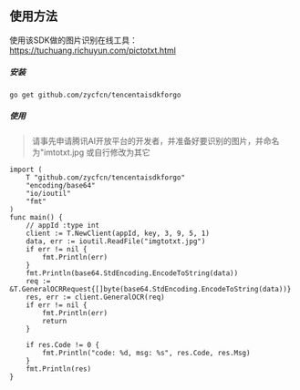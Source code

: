 

## 使用方法

使用该SDK做的图片识别在线工具：<https://tuchuang.richuyun.com/pictotxt.html>

##### 安装
`go get github.com/zycfcn/tencentaisdkforgo`

##### 使用
> 请事先申请腾讯AI开放平台的开发者，并准备好要识别的图片，并命名为"imtotxt.jpg 或自行修改为其它 


```golang
import (
	T "github.com/zycfcn/tencentaisdkforgo"
	"encoding/base64"
	"io/ioutil"
	"fmt"
)
func main() {
	// appId :type int
	client := T.NewClient(appId, key, 3, 9, 5, 1)
	data, err := ioutil.ReadFile("imgtotxt.jpg")
	if err != nil {
		fmt.Println(err)
	}
	fmt.Println(base64.StdEncoding.EncodeToString(data))
	req := &T.GeneralOCRRequest{[]byte(base64.StdEncoding.EncodeToString(data))}
	res, err := client.GeneralOCR(req)
	if err != nil {
		fmt.Println(err)
		return
	}

	if res.Code != 0 {
		fmt.Println("code: %d, msg: %s", res.Code, res.Msg)
	}
	fmt.Println(res)
}
```

